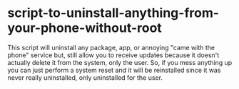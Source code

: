 # script-to-uninstall-anything-from-your-phone-without-root
This script will uninstall any package, app, or annoying "came with the phone" service but, still allow you to receive updates because it doesn't actually delete it from the system, only the user. So, if you mess anything up you can just perform a system reset and it will be reinstalled since it was never really uninstalled, only uninstalled for the user.
